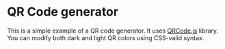 # QR Code generator

This is a simple example of a QR code generator. It uses [QRCode.js](https://davidshimjs.github.io/qrcodejs/) library.
You can modify both dark and light QR colors using CSS-valid syntax.
